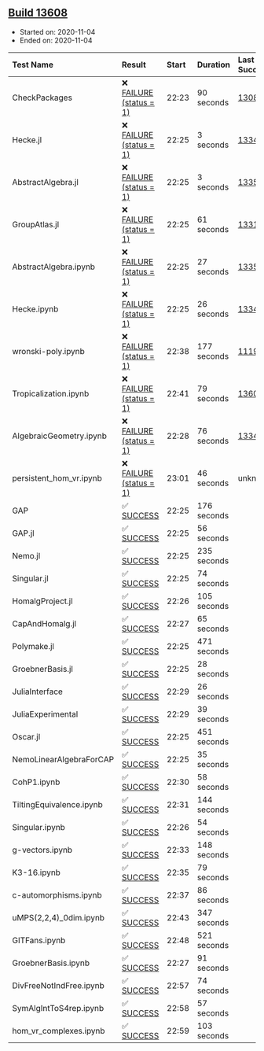 ## [Build 13608](https://oscarci.mathematik.uni-kl.de/job/oscar/13608/)

* Started on: 2020-11-04
* Ended on: 2020-11-04

| Test Name    | Result | Start | Duration | Last Success | First Failure |
|:-------------|:-------|:------|:---------|:-------------|:--------------|
| CheckPackages | ❌ [FAILURE (status = 1)](https://oscarci.mathematik.uni-kl.de/job/oscar/13608/artifact/logs/build-13608/CheckPackages.log) | 22:23 | 90 seconds | [13085](https://oscarci.mathematik.uni-kl.de/job/oscar/13085/) | [13086](https://oscarci.mathematik.uni-kl.de/job/oscar/13086/) |
| Hecke.jl | ❌ [FAILURE (status = 1)](https://oscarci.mathematik.uni-kl.de/job/oscar/13608/artifact/logs/build-13608/Hecke.jl.log) | 22:25 | 3 seconds | [13341](https://oscarci.mathematik.uni-kl.de/job/oscar/13341/) | [13342](https://oscarci.mathematik.uni-kl.de/job/oscar/13342/) |
| AbstractAlgebra.jl | ❌ [FAILURE (status = 1)](https://oscarci.mathematik.uni-kl.de/job/oscar/13608/artifact/logs/build-13608/AbstractAlgebra.jl.log) | 22:25 | 3 seconds | [13355](https://oscarci.mathematik.uni-kl.de/job/oscar/13355/) | [13356](https://oscarci.mathematik.uni-kl.de/job/oscar/13356/) |
| GroupAtlas.jl | ❌ [FAILURE (status = 1)](https://oscarci.mathematik.uni-kl.de/job/oscar/13608/artifact/logs/build-13608/GroupAtlas.jl.log) | 22:25 | 61 seconds | [13311](https://oscarci.mathematik.uni-kl.de/job/oscar/13311/) | [13312](https://oscarci.mathematik.uni-kl.de/job/oscar/13312/) |
| AbstractAlgebra.ipynb | ❌ [FAILURE (status = 1)](https://oscarci.mathematik.uni-kl.de/job/oscar/13608/artifact/logs/build-13608/AbstractAlgebra.ipynb.log) | 22:25 | 27 seconds | [13355](https://oscarci.mathematik.uni-kl.de/job/oscar/13355/) | [13356](https://oscarci.mathematik.uni-kl.de/job/oscar/13356/) |
| Hecke.ipynb | ❌ [FAILURE (status = 1)](https://oscarci.mathematik.uni-kl.de/job/oscar/13608/artifact/logs/build-13608/Hecke.ipynb.log) | 22:25 | 26 seconds | [13341](https://oscarci.mathematik.uni-kl.de/job/oscar/13341/) | [13342](https://oscarci.mathematik.uni-kl.de/job/oscar/13342/) |
| wronski-poly.ipynb | ❌ [FAILURE (status = 1)](https://oscarci.mathematik.uni-kl.de/job/oscar/13608/artifact/logs/build-13608/wronski-poly.ipynb.log) | 22:38 | 177 seconds | [11192](https://oscarci.mathematik.uni-kl.de/job/oscar/11192/) | [11193](https://oscarci.mathematik.uni-kl.de/job/oscar/11193/) |
| Tropicalization.ipynb | ❌ [FAILURE (status = 1)](https://oscarci.mathematik.uni-kl.de/job/oscar/13608/artifact/logs/build-13608/Tropicalization.ipynb.log) | 22:41 | 79 seconds | [13607](https://oscarci.mathematik.uni-kl.de/job/oscar/13607/) | [13608](https://oscarci.mathematik.uni-kl.de/job/oscar/13608/) |
| AlgebraicGeometry.ipynb | ❌ [FAILURE (status = 1)](https://oscarci.mathematik.uni-kl.de/job/oscar/13608/artifact/logs/build-13608/AlgebraicGeometry.ipynb.log) | 22:28 | 76 seconds | [13341](https://oscarci.mathematik.uni-kl.de/job/oscar/13341/) | [13342](https://oscarci.mathematik.uni-kl.de/job/oscar/13342/) |
| persistent_hom_vr.ipynb | ❌ [FAILURE (status = 1)](https://oscarci.mathematik.uni-kl.de/job/oscar/13608/artifact/logs/build-13608/persistent_hom_vr.ipynb.log) | 23:01 | 46 seconds | unknown | unknown |
| GAP | ✅ [SUCCESS](https://oscarci.mathematik.uni-kl.de/job/oscar/13608/artifact/logs/build-13608/GAP.log) | 22:25 | 176 seconds |  |  |
| GAP.jl | ✅ [SUCCESS](https://oscarci.mathematik.uni-kl.de/job/oscar/13608/artifact/logs/build-13608/GAP.jl.log) | 22:25 | 56 seconds |  |  |
| Nemo.jl | ✅ [SUCCESS](https://oscarci.mathematik.uni-kl.de/job/oscar/13608/artifact/logs/build-13608/Nemo.jl.log) | 22:25 | 235 seconds |  |  |
| Singular.jl | ✅ [SUCCESS](https://oscarci.mathematik.uni-kl.de/job/oscar/13608/artifact/logs/build-13608/Singular.jl.log) | 22:25 | 74 seconds |  |  |
| HomalgProject.jl | ✅ [SUCCESS](https://oscarci.mathematik.uni-kl.de/job/oscar/13608/artifact/logs/build-13608/HomalgProject.jl.log) | 22:26 | 105 seconds |  |  |
| CapAndHomalg.jl | ✅ [SUCCESS](https://oscarci.mathematik.uni-kl.de/job/oscar/13608/artifact/logs/build-13608/CapAndHomalg.jl.log) | 22:27 | 65 seconds |  |  |
| Polymake.jl | ✅ [SUCCESS](https://oscarci.mathematik.uni-kl.de/job/oscar/13608/artifact/logs/build-13608/Polymake.jl.log) | 22:25 | 471 seconds |  |  |
| GroebnerBasis.jl | ✅ [SUCCESS](https://oscarci.mathematik.uni-kl.de/job/oscar/13608/artifact/logs/build-13608/GroebnerBasis.jl.log) | 22:25 | 28 seconds |  |  |
| JuliaInterface | ✅ [SUCCESS](https://oscarci.mathematik.uni-kl.de/job/oscar/13608/artifact/logs/build-13608/JuliaInterface.log) | 22:29 | 26 seconds |  |  |
| JuliaExperimental | ✅ [SUCCESS](https://oscarci.mathematik.uni-kl.de/job/oscar/13608/artifact/logs/build-13608/JuliaExperimental.log) | 22:29 | 39 seconds |  |  |
| Oscar.jl | ✅ [SUCCESS](https://oscarci.mathematik.uni-kl.de/job/oscar/13608/artifact/logs/build-13608/Oscar.jl.log) | 22:25 | 451 seconds |  |  |
| NemoLinearAlgebraForCAP | ✅ [SUCCESS](https://oscarci.mathematik.uni-kl.de/job/oscar/13608/artifact/logs/build-13608/NemoLinearAlgebraForCAP.log) | 22:25 | 35 seconds |  |  |
| CohP1.ipynb | ✅ [SUCCESS](https://oscarci.mathematik.uni-kl.de/job/oscar/13608/artifact/logs/build-13608/CohP1.ipynb.log) | 22:30 | 58 seconds |  |  |
| TiltingEquivalence.ipynb | ✅ [SUCCESS](https://oscarci.mathematik.uni-kl.de/job/oscar/13608/artifact/logs/build-13608/TiltingEquivalence.ipynb.log) | 22:31 | 144 seconds |  |  |
| Singular.ipynb | ✅ [SUCCESS](https://oscarci.mathematik.uni-kl.de/job/oscar/13608/artifact/logs/build-13608/Singular.ipynb.log) | 22:26 | 54 seconds |  |  |
| g-vectors.ipynb | ✅ [SUCCESS](https://oscarci.mathematik.uni-kl.de/job/oscar/13608/artifact/logs/build-13608/g-vectors.ipynb.log) | 22:33 | 148 seconds |  |  |
| K3-16.ipynb | ✅ [SUCCESS](https://oscarci.mathematik.uni-kl.de/job/oscar/13608/artifact/logs/build-13608/K3-16.ipynb.log) | 22:35 | 79 seconds |  |  |
| c-automorphisms.ipynb | ✅ [SUCCESS](https://oscarci.mathematik.uni-kl.de/job/oscar/13608/artifact/logs/build-13608/c-automorphisms.ipynb.log) | 22:37 | 86 seconds |  |  |
| uMPS(2,2,4)_0dim.ipynb | ✅ [SUCCESS](https://oscarci.mathematik.uni-kl.de/job/oscar/13608/artifact/logs/build-13608/uMPS-2-2-4-_0dim.ipynb.log) | 22:43 | 347 seconds |  |  |
| GITFans.ipynb | ✅ [SUCCESS](https://oscarci.mathematik.uni-kl.de/job/oscar/13608/artifact/logs/build-13608/GITFans.ipynb.log) | 22:48 | 521 seconds |  |  |
| GroebnerBasis.ipynb | ✅ [SUCCESS](https://oscarci.mathematik.uni-kl.de/job/oscar/13608/artifact/logs/build-13608/GroebnerBasis.ipynb.log) | 22:27 | 91 seconds |  |  |
| DivFreeNotIndFree.ipynb | ✅ [SUCCESS](https://oscarci.mathematik.uni-kl.de/job/oscar/13608/artifact/logs/build-13608/DivFreeNotIndFree.ipynb.log) | 22:57 | 74 seconds |  |  |
| SymAlgIntToS4rep.ipynb | ✅ [SUCCESS](https://oscarci.mathematik.uni-kl.de/job/oscar/13608/artifact/logs/build-13608/SymAlgIntToS4rep.ipynb.log) | 22:58 | 57 seconds |  |  |
| hom_vr_complexes.ipynb | ✅ [SUCCESS](https://oscarci.mathematik.uni-kl.de/job/oscar/13608/artifact/logs/build-13608/hom_vr_complexes.ipynb.log) | 22:59 | 103 seconds |  |  |
